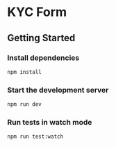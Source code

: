 # KYC Form

## Getting Started
### Install dependencies
```bash
npm install
```
### Start the development server
```bash
npm run dev
```

### Run tests in watch mode
```bash
npm run test:watch
```
